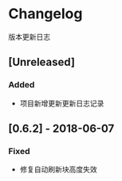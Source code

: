 # Changelog

版本更新日志

## [Unreleased]

### Added

- 项目新增更新更新日志记录

## [0.6.2] - 2018-06-07

### Fixed

- 修复自动刷新块高度失效
